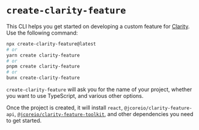 # `create-clarity-feature`

This CLI helps you get started on developing a custom feature for [Clarity](https://www.jcore.io/clarity).
Use the following command:

```sh
npx create-clarity-feature@latest
# or
yarn create clarity-feature
# or
pnpm create clarity-feature
# or
bunx create-clarity-feature
```

`create-clarity-feature` will ask you for the name of your project, whether you want to use TypeScript,
and various other options.

Once the project is created, it will install `react`, `@jcoreio/clarity-feature-api`,
[`@jcoreio/clarity-feature-toolkit`](https://github.com/jcoreio/clarity-feature-toolkit/tree/master/packages/clarity-feature-toolkit),
and other dependencies you need to get started.
